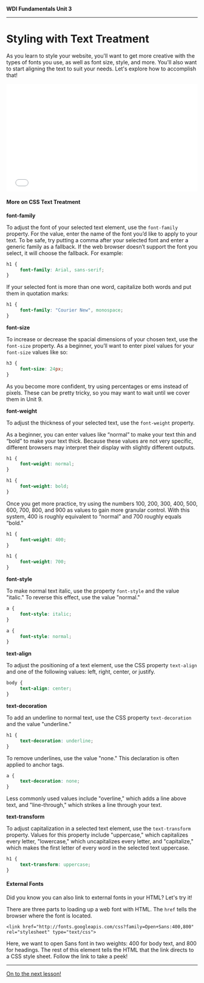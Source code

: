 **WDI Fundamentals Unit 3**

---

# Styling with Text Treatment

As you learn to style your website, you'll want to get more creative with the types of fonts you use, as well as font size, style, and more. You'll also want to start aligning the text to suit your needs. Let's explore how to accomplish that!

<div class="wistia_responsive_padding" style="padding:56.25% 0 0 0;position:relative;"><div class="wistia_responsive_wrapper" style="height:100%;left:0;position:absolute;top:0;width:100%;"><iframe src="//fast.wistia.net/embed/iframe/mpderhu818?seo=false&videoFoam=true" allowtransparency="true" frameborder="0" scrolling="no" class="wistia_embed" name="wistia_embed" allowfullscreen mozallowfullscreen webkitallowfullscreen oallowfullscreen msallowfullscreen width="100%" height="100%"></iframe></div></div>
<script src="//fast.wistia.net/assets/external/E-v1.js" async></script>


#### More on CSS Text Treatment

**font-family**

To adjust the font of your selected text element, use the `font-family` property. For the value, enter the name of the font you’d like to apply to your text. To be safe, try putting a comma after your selected font and enter a generic family as a fallback. If the web browser doesn’t support the font you select, it will choose the fallback. For example:

```css
h1 {
     font-family: Arial, sans-serif;
}
```

If your selected font is more than one word, capitalize both words and put them in quotation marks:

```css
h1 {
     font-family: "Courier New", monospace;
}
```

**font-size**

To increase or decrease the spacial dimensions of your chosen text, use the `font-size` property. As a beginner, you’ll want to enter pixel values for your `font-size` values like so:

```css
h3 {
     font-size: 24px;
}
```

As you become more confident, try using percentages or ems instead of pixels. These can be pretty tricky, so you may want to wait until we cover them in Unit 9.


**font-weight**

To adjust the thickness of your selected text, use the `font-weight` property.

As a beginner, you can enter values like “normal” to make your text thin and “bold” to make your text thick. Because these values are not very specific, different browsers may interpret their display with slightly different outputs.

```css
h1 {
     font-weight: normal;
}

h1 {
     font-weight: bold;
}
```

Once you get more practice, try using the numbers 100, 200, 300, 400, 500, 600, 700, 800, and 900 as values to gain more granular control. With this system, 400 is roughly equivalent to “normal” and 700 roughly equals “bold.”

```css
h1 {
     font-weight: 400;
}

h1 {
     font-weight: 700;
}
```

**font-style**

To make normal text italic, use the property `font-style` and the value "italic." To reverse this effect, use the value "normal."

```css
a {
     font-style: italic;
}

a {
     font-style: normal;
}
```

**text-align**

To adjust the positioning of a text element, use the CSS property `text-align` and one of the following values: left, right, center, or justify.

```css
body {
     text-align: center;
}
```

**text-decoration**

To add an underline to normal text, use the CSS property `text-decoration` and the value "underline."

```css
h1 {
     text-decoration: underline;
}
```

To remove underlines, use the value "none." This declaration is often applied to anchor tags.

```css
a {
     text-decoration: none;
}
```

Less commonly used values include "overline," which adds a line above text, and "line-through," which strikes a line through your text.

**text-transform**

To adjust capitalization in a selected text element, use the `text-transform` property. Values for this property include "uppercase," which capitalizes every letter, "lowercase," which uncapitalizes every letter, and "capitalize," which makes the first letter of every word in the selected text uppercase.

```css
h1 {
     text-transform: uppercase;
}
```

#### External Fonts

Did you know you can also link to external fonts in your HTML? Let's try it!

There are three parts to loading up a web font with HTML. The `href` tells the browser where the font is located.

`<link href="http://fonts.googleapis.com/css?family=Open+Sans:400,800" rel="stylesheet" type="text/css">`

Here, we want to open Sans font in two weights: 400 for body text, and 800 for headings. The rest of this element tells the HTML that the link directs to a CSS style sheet. Follow the link to take a peek!


---

[On to the next lesson!](06_exercise.md)

